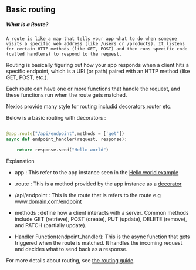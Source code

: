 ## Basic routing

##### What is a Route?

`A route is like a map that tells your app what to do when someone visits a specific web address (like /users or /products). It listens for certain HTTP methods (like GET, POST) and then runs specific code (called handlers) to respond to the request.`




Routing is basically figuring out how your app responds when a client hits a specific endpoint, which is a URI (or path) paired with an HTTP method (like GET, POST, etc.).

Each route can have one or more functions that handle the request, and these functions run when the route gets matched.


Nexios provide many style for routing includid decorators,router etc.

Below is a basic routing with decorators :


```python

@app.route("/api/endpoint",methods = ['get'])
async def endpoint_handler(request, response):

    return response.send("Hello world")
```

Explanation

- app : This refer to the app instance seen in the [Hello world example](hello_world.md)
- .route : This is a method provided by the app instance as a [decorator](https://www.geeksforgeeks.org/decorators-in-python/)

- /api/endpoint : This is the route that is refers to the route e.g www.domain.com/endpoint

- methods : define how a client interacts with a server. Common methods include GET (retrieve), POST (create), PUT (update), DELETE (remove), and PATCH (partially update).

- Handler Function(endpoint_handler): This is the async function that gets triggered when the route is matched. It handles the incoming request and decides what to send back as a response.

For more details about routing, see [the routing guide]( core-features/routing.md).